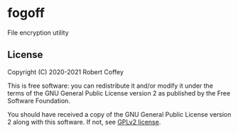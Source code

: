 # fogoff

File encryption utility

## License

Copyright (C) 2020-2021 Robert Coffey

This is free software: you can redistribute it and/or modify it under
the terms of the GNU General Public License version 2 as published by
the Free Software Foundation.

You should have received a copy of the GNU General Public License
version 2 along with this software. If not, see
[GPLv2 license](https://www.gnu.org/licenses/gpl-2.0).
